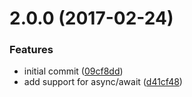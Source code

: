 <a name="2.0.0"></a>
# 2.0.0 (2017-02-24)


### Features

* initial commit ([09cf8dd](https://github.com/poppinss/co-compose/commit/09cf8dd))
* add support for async/await ([d41cf48](https://github.com/poppinss/co-compose/commit/d41cf48))


